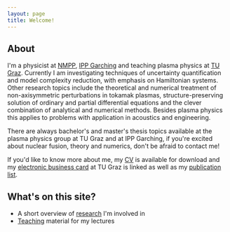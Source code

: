 ```yaml
---
layout: page
title: Welcome!
---
```


About
----------

I'm a physicist at [NMPP](https://www.ipp.mpg.de/ippcms/de/for/bereiche/numerik), 
[IPP Garching](https://www.ipp.mpg.de/12411/garching) and teaching plasma physics
at [TU Graz](https://www.tugraz.at/).
Currently I am investigating techniques of uncertainty quantification
and model complexity reduction, with emphasis on Hamiltonian systems.
Other research topics include the theoretical and numerical
treatment of non-axisymmetric perturbations in tokamak plasmas,
structure-preserving solution of ordinary and partial differential equations
and the clever combination of analytical and numerical methods.
Besides plasma physics this applies to problems with application
in acoustics and engineering. 

There are always bachelor's and master's thesis topics available 
at the plasma physics group at TU Graz and at IPP Garching, 
if you're excited about nuclear fusion, theory and numerics,
don't be afraid to contact me!

If you'd like to know more about me, my
[CV](https://itp.tugraz.at/~ert/assets/cv.en.2019.pdf) is available for download and
my [electronic business
card](https://online.tugraz.at/tug_online/visitenkarte.show_vcard?pPersonenId=C21936EF50DC00EC&pPersonenGruppe=3)
at TU Graz is linked as well as my [publication list](https://graz.pure.elsevier.com/de/persons/christopher-albert/publications/).


What's on this site?
-----------
* A short overview of [research](../research/) I'm involved in
* [Teaching](../teaching/) material for my lectures

